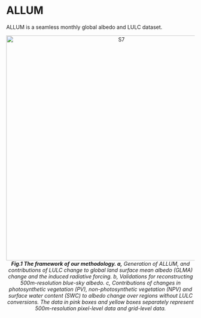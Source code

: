 # ALLUM
ALLUM is a seamless monthly global albedo and LULC dataset. 

<p align="center">
  <img src="https://github.com/Houzy116/ALLUM/assets/131630519/627ea61b-e45c-4ceb-a9b7-bdc427f8fc9c" alt="S7" width="600">
   <br>
  <em><strong>Fig.1 The framework of our methodology. a,</strong> Generation of ALLUM, and contributions of LULC change to global land surface mean albedo (GLMA) change and the induced radiative forcing. </strong>b,</strong> Validations for reconstructing 500m-resolution blue-sky albedo. </strong>c,</strong> Contributions of changes in photosynthetic vegetation (PV), non-photosynthetic vegetation (NPV) and surface water content (SWC) to albedo change over regions without LULC conversions. The data in pink boxes and yellow boxes separately represent 500m-resolution pixel-level data and grid-level data.</em>
</p>
